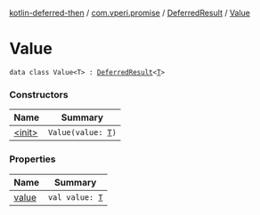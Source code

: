 [kotlin-deferred-then](../../../index.md) / [com.vperi.promise](../../index.md) / [DeferredResult](../index.md) / [Value](./index.md)

# Value

`data class Value<T> : `[`DeferredResult`](../index.md)`<`[`T`](index.md#T)`>`

### Constructors

| Name | Summary |
|---|---|
| [&lt;init&gt;](-init-.md) | `Value(value: `[`T`](index.md#T)`)` |

### Properties

| Name | Summary |
|---|---|
| [value](value.md) | `val value: `[`T`](index.md#T) |
